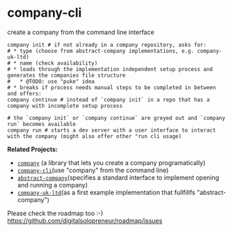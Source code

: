 # company-cli
create a company from the command line interface


```
company init # if not already in a company repository, asks for:
# * type (choose from abstract-company implementations, e.g. company-uk-ltd)
# * name (check availability)
# * leads through the implementation independent setup process and generates the companies file structure
#   * @TODO: use "puke" idea
# * breaks if process needs manual steps to be completed in between and offers:
company continue # instead of `company init` in a repo that has a company with incomplete setup process

# the `company init` or `company continue` are greyed out and `company run` becomes available
company run # starts a dev server with a user interface to interact with the company (might also offer other "run cli usage)
```

**Related Projects:**
* [`company`](https://github.com/digitalsolopreneur/company) (a library that lets you create a company programatically)
* [`company-cli`](https://github.com/digitalsolopreneur/company-cli)(use "company" from the command line)
* [`abstract-company`](https://github.com/digitalsolopreneur/abstract-company)(specifies a standard interface to implement opening and running a company)
* [`company-uk-ltd`](https://github.com/digitalsolopreneur/company-uk-ltd)(as a first example implementation that fullfillfs "abstract-company")

Please check the roadmap too :-)
https://github.com/digitalsolopreneur/roadmap/issues
